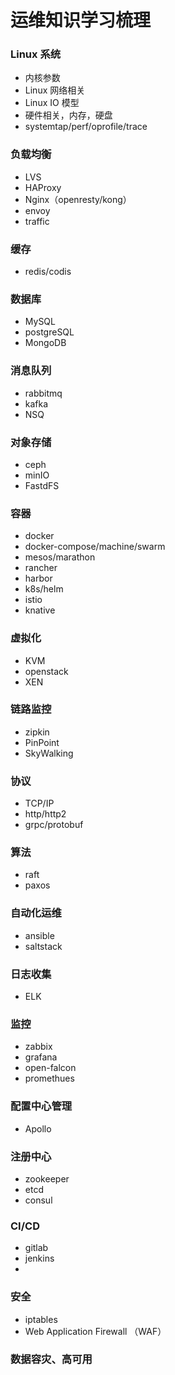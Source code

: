 # 运维知识学习梳理

### Linux 系统

- 内核参数
- Linux 网络相关
- Linux IO 模型
- 硬件相关，内存，硬盘
- systemtap/perf/oprofile/trace

### 负载均衡

- LVS
- HAProxy
- Nginx（openresty/kong）
- envoy
- traffic

### 缓存

- redis/codis

### 数据库

- MySQL
- postgreSQL
- MongoDB

### 消息队列

- rabbitmq
- kafka
- NSQ

### 对象存储

- ceph
- minIO
- FastdFS

### 容器

- docker
- docker-compose/machine/swarm
- mesos/marathon
- rancher
- harbor
- k8s/helm
- istio
- knative

### 虚拟化

- KVM
- openstack
- XEN

### 链路监控

- zipkin
- PinPoint
- SkyWalking

### 协议

- TCP/IP
- http/http2
- grpc/protobuf

### 算法

- raft
- paxos

### 自动化运维

- ansible
- saltstack

### 日志收集

- ELK

### 监控

- zabbix
- grafana
- open-falcon
- promethues

### 配置中心管理

- Apollo

### 注册中心

- zookeeper
- etcd
- consul

### CI/CD

- gitlab
- jenkins
- 

### 安全

- iptables
-  Web Application Firewall （WAF）

### 数据容灾、高可用